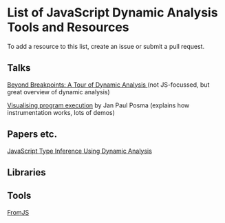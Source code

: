 # List of JavaScript Dynamic Analysis Tools and Resources

To add a resource to this list, create an issue or submit a pull request.

## Talks

[Beyond Breakpoints: A Tour of Dynamic Analysis
](https://www.infoq.com/presentations/dynamic-analysis-tools) (not JS-focussed, but great overview of dynamic analysis)

[Visualising program execution](https://www.youtube.com/watch?v=Ml6Dp3F4Inc) by Jan Paul Posma (explains how instrumentation works, lots of demos)

## Papers etc.

[JavaScript Type Inference Using Dynamic Analysis](http://cs.au.dk/fileadmin/site_files/cs/Masters_and_diplomas/MortenPassowOdgaard.pdf)

## Libraries

## Tools

[FromJS](http://www.fromjs.com/)
